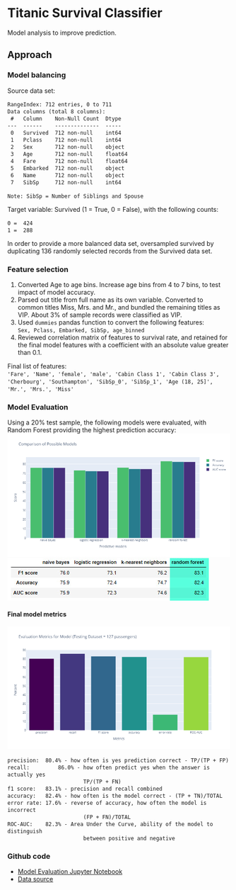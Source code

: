 # Titanic Survival Classifier

Model analysis to improve prediction. 

## Approach
### Model balancing 

Source data set:
```
RangeIndex: 712 entries, 0 to 711
Data columns (total 8 columns):
 #   Column    Non-Null Count  Dtype  
---  ------    --------------  -----  
 0   Survived  712 non-null    int64  
 1   Pclass    712 non-null    int64  
 2   Sex       712 non-null    object 
 3   Age       712 non-null    float64
 4   Fare      712 non-null    float64
 5   Embarked  712 non-null    object 
 6   Name      712 non-null    object 
 7   SibSp     712 non-null    int64  
 ```
`Note: SibSp = Number of Siblings and Spouse`

Target variable: Survived (1 = True, 0 = False), with the following counts:
```
0 =  424
1 =  288
```

In order to provide a more balanced data set, oversampled survived by duplicating 136 randomly selected records from the Survived data set. 

### Feature selection
1. Converted Age to age bins. Increase age bins from 4 to 7 bins, to test impact of model accuracy. 
2. Parsed out title from full name as its own variable. Converted to common titles Miss, Mrs. and Mr., and bundled the remaining titles as VIP. About 3% of sample records were classified as VIP.
3. Used `dummies` pandas function to convert the following features:<br> `Sex, Pclass, Embarked, SibSp, age_binned `
4. Reviewed correlation matrix of features to survival rate, and retained for the final model features with a coefficient with an absolute value greater than 0.1.  

Final list of features: <br>
`'Fare', 'Name', 'female', 'male', 'Cabin Class 1', 'Cabin Class 3', 'Cherbourg', 'Southampton', 'SibSp_0', 'SibSp_1', 'Age (18, 25]', 'Mr.', 'Mrs.', 'Miss'`

### Model Evaluation 
Using a 20% test sample, the following models were evaluated, with Random Forest providing the highest prediction accuracy:
![model_comparison_chart](model_comparison_chart.png)<br>
![model_metrics_comparison](model_metrics_comparison.jpg)

#### Final model metrics
![final_model_metrics](final_model_metrics.png)
```
precision:	80.4% - how often is yes prediction correct - TP/(TP + FP)
recall:	        86.0% - how often predict yes when the answer is actually yes 
                        TP/(TP + FN) 
f1 score:	83.1% - precision and recall combined
accuracy:	82.4% - how often is the model correct - (TP + TN)/TOTAL
error rate:	17.6% - reverse of accuracy, how often the model is incorrect 
                        (FP + FN)/TOTAL
ROC-AUC:	82.3% - Area Under the Curve, ability of the model to distinguish
                        between positive and negative
```

### Github code
* [Model Evaluation Jupyter Notebook](https://github.com/Dangee/titanic-survival-classifier-model/blob/main/titanic-eda.ipynb)
* [Data source](https://www.kaggle.com/c/titanic)